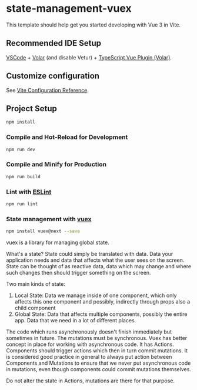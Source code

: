 # state-management-vuex

This template should help get you started developing with Vue 3 in Vite.

## Recommended IDE Setup

[VSCode](https://code.visualstudio.com/) + [Volar](https://marketplace.visualstudio.com/items?itemName=Vue.volar) (and disable Vetur) + [TypeScript Vue Plugin (Volar)](https://marketplace.visualstudio.com/items?itemName=Vue.vscode-typescript-vue-plugin).

## Customize configuration

See [Vite Configuration Reference](https://vitejs.dev/config/).

## Project Setup

```sh
npm install
```

### Compile and Hot-Reload for Development

```sh
npm run dev
```

### Compile and Minify for Production

```sh
npm run build
```

### Lint with [ESLint](https://eslint.org/)

```sh
npm run lint
```

### State management with [vuex](https://vuex.vuejs.org/)

```sh
npm install vuex@next --save
```

vuex is a library for managing global state.

What's a state?
State could simply be translated with data. Data your application needs and data that affects what the user sees on the screen. State can be thought of as reactive data, data which may change and where such changes then should trigger something on the screen.

Two main kinds of state:

1. Local State: Data we manage inside of one component, which only affects this one component and possibly, indirectly through props also a child component
2. Global State: Data that affects multiple components, possibly the entire app. Data that we need in a lot of different places.
   
The code which runs asynchronously doesn't finish immediately but sometimes in future. The mutations must be synchronous. Vuex has better concept in place for working with asynchronous code. It has Actions. Components should trigger actions which then in turn commit mutations. It is considered good practice in general to always put action between Components and Mutations to ensure that we never put asynchronous code in mutations, even though components could commit mutations themselves.

Do not alter the state in Actions, mutations are there for that purpose.    